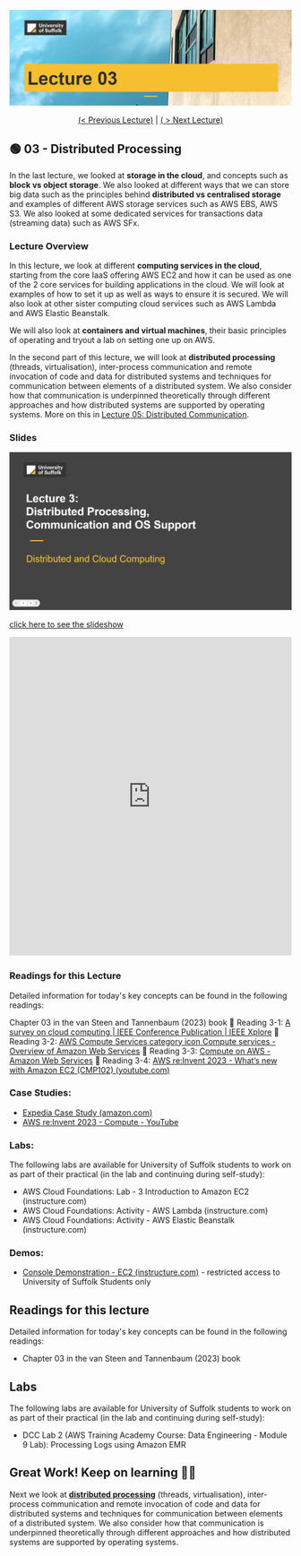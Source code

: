 ![alt text](image.png)

<p align="center">
<a href="../02-distributed-storage/"> (< Previous Lecture)</a>  |  <a href="../04-distributed-architectures/">( > Next Lecture)</a>
</p>

## 🟢 03 - Distributed Processing

In the last lecture, we looked at **storage in the cloud**, and concepts such as **block vs object storage**. We also looked at different ways that we can store big data such as the principles behind **distributed vs centralised storage** and examples of different AWS storage services such as AWS EBS, AWS S3. We also looked at some dedicated services for transactions data (streaming data) such as AWS SFx.

### Lecture Overview

In this lecture, we look at different **computing services in the cloud**, starting from the core IaaS offering AWS EC2 and how it can be used as one of the 2 core services for building applications in the cloud. We will look at examples of how to set it up as well as ways to ensure it is secured. We will also look at other sister computing cloud services such as AWS Lambda and AWS Elastic Beanstalk.

We will also look at **containers and virtual machines**, their basic principles of operating and tryout a lab on setting one up on AWS.

In the second part of this lecture, we will look at **distributed processing** (threads, virtualisation), inter-process communication and remote invocation of code and data for distributed systems and techniques for communication between elements of a distributed system. We also consider how that communication is underpinned theoretically through different approaches and how distributed systems are supported by operating systems. More on this in [Lecture 05: Distributed Communication](../05-distributed-communication/).

### Slides

[![L03-slides](image-1.png)](
    https://docs.google.com/presentation/d/10Y9EEfhKuETNoDauypW5H60Ur3xktUyfzLI0LrUhw5k/embed?start=false&loop=false&delayms=3000
)

[click here to see the slideshow](
    https://docs.google.com/presentation/d/10Y9EEfhKuETNoDauypW5H60Ur3xktUyfzLI0LrUhw5k/embed?start=false&loop=false&delayms=3000
    )

<iframe src="https://docs.google.com/presentation/d/e/2PACX-1vSbyO9ZNBGq0dCdXvceP3ltiYZLOQSdnrnra2TFOUEkYXFmDdsK3TlGZgDA04DqLq_wMS1N3WuhqhIr/embed?start=false&loop=false&delayms=3000" frameborder="0" width="100%" height="569" allowfullscreen="true" mozallowfullscreen="true" webkitallowfullscreen="true"></iframe>


### Readings for this Lecture

Detailed information for today's key concepts can be found in the following readings:

Chapter 03 in the van Steen and Tannenbaum (2023) book
📘 Reading 3-1: [A survey on cloud computing | IEEE Conference Publication | IEEE Xplore](https://ieeexplore.ieee.org/abstract/document/6921423)
📘 Reading 3-2: [AWS Compute Services category icon Compute services - Overview of Amazon Web Services](https://docs.aws.amazon.com/whitepapers/latest/aws-overview/compute-services.html)
📘 Reading 3-3: [Compute on AWS - Amazon Web Services](https://aws.amazon.com/products/compute/) 
📘 Reading 3-4: [AWS re:Invent 2023 - What’s new with Amazon EC2 (CMP102) (youtube.com)](https://www.youtube.com/watch?v=mjHw_wgJJ5g&list=PL2yQDdvlhXf-CN3ykMq_dYH9nmPRRbR7O&index=11)

### Case Studies:

* [Expedia Case Study (amazon.com)](https://aws.amazon.com/solutions/case-studies/expedia/)
* [AWS re:Invent 2023 - Compute - YouTube](https://www.youtube.com/playlist?list=PL2yQDdvlhXf-CN3ykMq_dYH9nmPRRbR7O)

### Labs:

The following labs are available for University of Suffolk students to work on as part of their practical (in the lab and continuing during self-study):

* AWS Cloud Foundations: Lab - 3 Introduction to Amazon EC2 (instructure.com) 
* AWS Cloud Foundations: Activity - AWS Lambda (instructure.com) 
* AWS Cloud Foundations: Activity - AWS Elastic Beanstalk (instructure.com) 

### Demos:

* [Console Demonstration - EC2 (instructure.com)](https://awsacademy.instructure.com/courses/78837/modules/items/7113276) - restricted access to University of Suffolk Students only






## Readings for this lecture

Detailed information for today's key concepts can be found in the following readings:

- Chapter 03 in the van Steen and Tannenbaum (2023) book

## Labs

The following labs are available for University of Suffolk students to work on as part of their practical (in the lab and continuing during self-study):

- DCC Lab 2 (AWS Training Academy Course: Data Engineering - Module 9 Lab): Processing Logs using Amazon EMR

## Great Work! Keep on learning 🎉💯
Next we look at [**distributed processing**](/workspaces/DistributedCloudComputing/04-distributed-processing/README.md) (threads, virtualisation), inter-process communication and remote invocation of code and data for distributed systems and techniques for communication between elements of a distributed system. We also consider how that communication is underpinned theoretically through different approaches and how distributed systems are supported by operating systems.